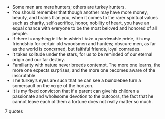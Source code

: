 - Some men are mere hunters; others are turkey hunters.
 - You should remember that though another may have more money, beauty, and brains than you, when it comes to the rarer spiritual values such as charity, self-sacrifice, honor, nobility of heart, you have an equal chance with everyone to be the most beloved and honored of all people.
 - If there is anything in life in which I take a pardonable pride, it is my friendship for certain old woodsmen and hunters; obscure men, as far as the world is concerned, but faithful friends, loyal comrades.
 - It takes solitude under the stars, for us to be reminded of our eternal origin and our far destiny.
 - Familiarity with nature never breeds contempt. The more one learns, the more one expects surprises, and the more one becomes aware of the inscrutable.
 - The turkey’s eyes are such that he can see a bumblebee turn a somersault on the verge of the horizon.
 - It is my fixed conviction that if a parent can give his children a passionate and wholesome devotion to the outdoors, the fact that he cannot leave each of them a fortune does not really matter so much.

7 quotes